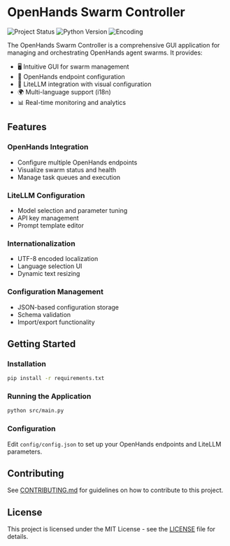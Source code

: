 # OpenHands Swarm Controller

![Project Status](https://img.shields.io/badge/status-canceled-red)
![Python Version](https://img.shields.io/badge/python-3.10%2B-blue)
![Encoding](https://img.shields.io/badge/encoding-UTF--8-green)

The OpenHands Swarm Controller is a comprehensive GUI application for managing and orchestrating OpenHands agent swarms. It provides:

- 🖥️ Intuitive GUI for swarm management
- 🔗 OpenHands endpoint configuration
- 🤖 LiteLLM integration with visual configuration
- 🌍 Multi-language support (i18n)
- 📊 Real-time monitoring and analytics

## Features

### OpenHands Integration
- Configure multiple OpenHands endpoints
- Visualize swarm status and health
- Manage task queues and execution

### LiteLLM Configuration
- Model selection and parameter tuning
- API key management
- Prompt template editor

### Internationalization
- UTF-8 encoded localization
- Language selection UI
- Dynamic text resizing

### Configuration Management
- JSON-based configuration storage
- Schema validation
- Import/export functionality

## Getting Started

### Installation
```bash
pip install -r requirements.txt
```

### Running the Application
```bash
python src/main.py
```

### Configuration
Edit `config/config.json` to set up your OpenHands endpoints and LiteLLM parameters.

## Contributing
See [CONTRIBUTING.md](CONTRIBUTING.md) for guidelines on how to contribute to this project.

## License
This project is licensed under the MIT License - see the [LICENSE](LICENSE) file for details.
